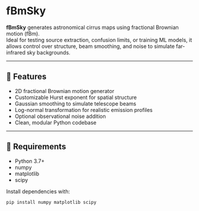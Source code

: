 # fBmSky

**fBmSky** generates astronomical cirrus maps using fractional Brownian motion (fBm).  
Ideal for testing source extraction, confusion limits, or training ML models, it allows control over structure, beam smoothing, and noise to simulate far-infrared sky backgrounds.

---

## 🌠 Features

- 2D fractional Brownian motion generator
- Customizable Hurst exponent for spatial structure
- Gaussian smoothing to simulate telescope beams
- Log-normal transformation for realistic emission profiles
- Optional observational noise addition
- Clean, modular Python codebase

---

## 🧪 Requirements

- Python 3.7+
- numpy
- matplotlib
- scipy

Install dependencies with:

```bash
pip install numpy matplotlib scipy
